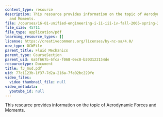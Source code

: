 ```yaml
---
content_type: resource
description: This resource provides information on the topic of Aerodynamic Forces
  and Moments.
file: /courses/16-01-unified-engineering-i-ii-iii-iv-fall-2005-spring-2006/77c1123b1f377d2a216a7fa02bc229fe_f3_mud.pdf
file_size: 45711
file_type: application/pdf
learning_resource_types: []
license: https://creativecommons.org/licenses/by-nc-sa/4.0/
ocw_type: OCWFile
parent_title: Fluid Mechanics
parent_type: CourseSection
parent_uid: 6a5f667b-6fca-f068-0ec8-b203122154de
resourcetype: Document
title: f3_mud.pdf
uid: 77c1123b-1f37-7d2a-216a-7fa02bc229fe
video_files:
  video_thumbnail_file: null
video_metadata:
  youtube_id: null
---
```

This resource provides information on the topic of Aerodynamic Forces and Moments.